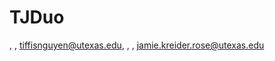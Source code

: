# TJDuo
<Tiffany Nguyen>, <TYN93>, <tiffisnguyen@utexas.edu>, <Jamie Kreider>, <AER3733>, <jamie.kreider.rose@utexas.edu>
